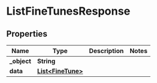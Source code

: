 

# ListFineTunesResponse

## Properties

Name | Type | Description | Notes
------------ | ------------- | ------------- | -------------
**_object** | **String** |  | 
**data** | [**List&lt;FineTune&gt;**](FineTune.md) |  | 




